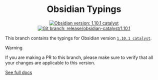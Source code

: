 <center>

# Obsidian Typings

</center>

<div align="center">
    <a href="https://obsidian.md/changelog/TODO-SET-CHANGELOG-URL"><img src="https://img.shields.io/badge/Obsidian_version-1.10.1_catalyst-blue?logo=obsidian" alt="Obsidian version: 1.10.1 catalyst"></a>
    <a href="https://github.com/Fevol/obsidian-typings/tree/release/obsidian-catalyst/1.10.1"><img src="https://img.shields.io/badge/Git_branch-release/obsidian--catalyst/1.10.1-red?logo=git" alt="Git branch: release/obsidian-catalyst/1.10.1"></a>
</div>

This branch contains the typings for Obsidian version [`1.10.1 catalyst`](https://obsidian.md/changelog/TODO-SET-CHANGELOG-URL).

> [!WARNING]
>
> If you are making a PR to this branch, please make sure to verify that all your changes are applicable to this version.

[See full docs](https://github.com/Fevol/obsidian-typings/blob/main/README.md)
